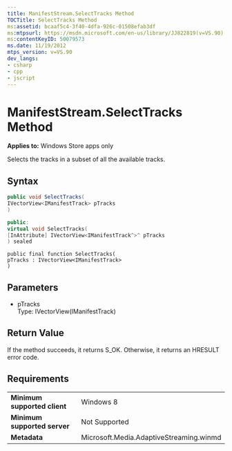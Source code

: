 ```yaml
---
title: ManifestStream.SelectTracks Method
TOCTitle: SelectTracks Method
ms:assetid: bcaaf5c4-3f40-4dfa-926c-01508efab3df
ms:mtpsurl: https://msdn.microsoft.com/en-us/library/JJ822819(v=VS.90)
ms:contentKeyID: 50079573
ms.date: 11/19/2012
mtps_version: v=VS.90
dev_langs:
- csharp
- cpp
- jscript
---
```


# ManifestStream.SelectTracks Method

**Applies to:** Windows Store apps only

Selects the tracks in a subset of all the available tracks.

## Syntax

```csharp
public void SelectTracks(
IVectorView<IManifestTrack> pTracks
)
```

```cpp
public:
virtual void SelectTracks(
[InAttribute] IVectorView<IManifestTrack^>^ pTracks
) sealed
```

```jscript
public final function SelectTracks(
pTracks : IVectorView<IManifestTrack>
)
```

## Parameters

  - pTracks  
    Type: IVectorView(IManifestTrack)

## Return Value

If the method succeeds, it returns S\_OK. Otherwise, it returns an HRESULT error code.

## Requirements

|||
|--- |--- |
|**Minimum supported client**|Windows 8|
|**Minimum supported server**|Not Supported|
|**Metadata**|Microsoft.Media.AdaptiveStreaming.winmd|

